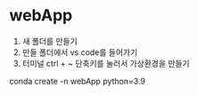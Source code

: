 # webApp

1. 새 폴더를 만들기
2. 만들 폴더에서 vs code를 들어가기
3. 터미널 ctrl + ~ 단축키를 눌러서 가상환경을 만들기

  conda create -n webApp python=3.9
